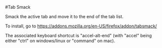 #Tab Smack

Smack the active tab and move it to the end of the tab list.

To install, go to https://addons.mozilla.org/en-US/firefox/addon/tabsmack/

The associated keyboard shortcut is "accel-alt-end" (with "accel" being either
"ctrl" on windows/linux or "command" on mac).
